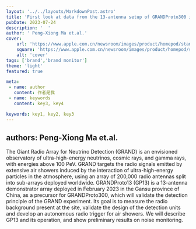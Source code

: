 ---layout: '../../layouts/MarkdownPost.astro'title: 'First look at data from the 13-antenna setup of GRANDProto300 in northwest China'pubDate: 2023-07-24description: '  'author: ' Peng-Xiong Ma et.al.'cover:    url: 'https://www.apple.com.cn/newsroom/images/product/homepod/standard/Apple-HomePod-hero-230118_big.jpg.large_2x.jpg'    square: 'https://www.apple.com.cn/newsroom/images/product/homepod/standard/Apple-HomePod-hero-230118_big.jpg.large_2x.jpg'    alt: 'cover'tags: ['brand','brand monitor'] theme: 'light'featured: truemeta: - name: author   content: 作者是我 - name: keywords   content: key3, key4keywords: key1, key2, key3---## authors:  Peng-Xiong Ma et.al. The Giant Radio Array for Neutrino Detection (GRAND) is an envisioned observatory of ultra-high-energy neutrinos, cosmic rays, and gamma rays, with energies above 100 PeV. GRAND targets the radio signals emitted by extensive air showers induced by the interaction of ultra-high-energy particles in the atmosphere, using an array of 200,000 radio antennas split into sub-arrays deployed worldwide. GRANDProto13 (GP13) is a 13-antenna demonstrator array deployed in February 2023 in the Gansu province of China, as a precursor for GRANDProto300, which will validate the detection principle of the GRAND experiment. Its goal is to measure the radio background present at the site, validate the design of the detection units and develop an autonomous radio trigger for air showers. We will describe GP13 and its operation, and show preliminary results on noise monitoring.

